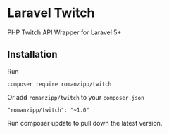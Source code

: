# Laravel Twitch

PHP Twitch API Wrapper for Laravel 5+

## Installation

Run

```
composer require romanzipp/twitch
```

Or add `romanzipp/twitch` to your `composer.json`

```
"romanzipp/twitch": "~1.0"
```

Run composer update to pull down the latest version.

